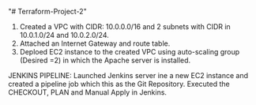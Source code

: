 "# Terraform-Project-2" 
1. Created a VPC with CIDR: 10.0.0.0/16 and 2 subnets with CIDR in 10.0.1.0/24 and 10.0.2.0/24.
2. Attached an Internet Gateway and route table.
3. Deploed EC2 instance to the created VPC using auto-scaling group (Desired =2) in which the Apache server is installed.

JENKINS PIPELINE:
   Launched Jenkins server ine a new EC2 instance and created a pipeline job which this as the Git Repository.
   Executed the CHECKOUT, PLAN and Manual Apply in Jenkins.
